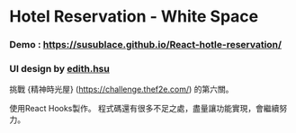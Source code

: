 # Hotel Reservation - White Space

### Demo : https://susublace.github.io/React-hotle-reservation/

### UI design by [edith.hsu](https://challenge.thef2e.com/user/1600)
挑戰 {精神時光屋} (https://challenge.thef2e.com/) 的第六關。

使用React Hooks製作。
程式碼還有很多不足之處，盡量讓功能實現，會繼續努力。

